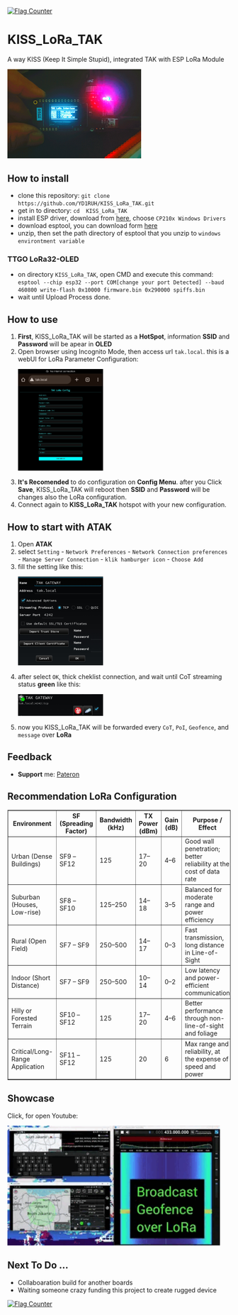 <a href="https://info.flagcounter.com/DroY"><img src="https://s01.flagcounter.com/count2/DroY/bg_FFFFFF/txt_000000/border_CCCCCC/columns_8/maxflags_20/viewers_0/labels_0/pageviews_0/flags_0/percent_0/" alt="Flag Counter" border="0"></a>

# KISS_LoRa_TAK
A way KISS (Keep It Simple Stupid), integrated TAK with ESP LoRa Module

<p>
  <img src="https://github.com/YD1RUH/KISS_LoRa_TAK/blob/main/images/LoRa.jpg?raw=true" alt="KISS_LoRa_TAK" width="60%">
</p>

## How to install
- clone this repository: `git clone https://github.com/YD1RUH/KISS_LoRa_TAK.git`
- get in to directory: `cd  KISS_LoRa_TAK`
- install ESP driver, download from [here](https://www.silabs.com/developer-tools/usb-to-uart-bridge-vcp-drivers?tab=downloads), choose `CP210x Windows Drivers`
- download esptool, you can download form [here](https://github.com/espressif/esptool/releases)
- unzip, then set the path directory of esptool that you unzip to `windows environtment variable`

### TTGO LoRa32-OLED
- on directory `KISS_LoRa_TAK`, open CMD and execute this command: `esptool --chip esp32 --port COM[change your port Detected] --baud 460800 write-flash 0x10000 firmware.bin 0x290000 spiffs.bin`
- wait until Upload Process done.

## How to use
1. **First**, KISS_LoRa_TAK will be started as a **HotSpot**, information **SSID** and **Password** will be apear in **OLED**
2. Open browser using Incognito Mode, then access url `tak.local`. this is a webUI for LoRa Parameter Configuration: <br><p>
  <img src="https://github.com/YD1RUH/KISS_LoRa_TAK/blob/main/images/webUI_Config.jpg?raw=true" alt="KISS_LoRa_TAK" width="40%"></p>
3. **It's Recomended** to do configuration on **Config Menu**. after you Click **Save**, KISS_LoRa_TAK will reboot then **SSID** and **Password** will be changes also the LoRa configuration.
4. Connect again to **KISS_LoRa_TAK** hotspot with your new configuration.

## How to start with ATAK
1. Open **ATAK**
2. select `Setting` - `Network Preferences` - `Network Connection preferences` - `Manage Server Connection` - `klik hamburger icon` - `Choose Add`
3. fill the setting like this: <br><p>
  <img src="https://github.com/YD1RUH/KISS_LoRa_TAK/blob/main/images/network_Config.jpg?raw=true" alt="KISS_LoRa_TAK" width="40%"></p>
4. after select `OK`, thick cheklist connection, and wait until CoT streaming status **green** like this: <br><p>
  <img src="https://github.com/YD1RUH/KISS_LoRa_TAK/blob/main/images/Result.jpg?raw=true" alt="KISS_LoRa_TAK" width="40%"></p>
5. now you KISS_LoRa_TAK will be forwarded every `CoT`, `PoI`, `Geofence`, and `message` over **LoRa**

## Feedback
- **Support** me: [Pateron](https://www.patreon.com/YD1RUH)

## Recommendation LoRa Configuration
<table border="1" cellpadding="8" cellspacing="0">
  <thead>
    <tr>
      <th>Environment</th>
      <th>SF (Spreading Factor)</th>
      <th>Bandwidth (kHz)</th>
      <th>TX Power (dBm)</th>
      <th>Gain (dB)</th>
      <th>Purpose / Effect</th>
    </tr>
  </thead>
  <tbody>
    <tr>
      <td>Urban (Dense Buildings)</td>
      <td>SF9 – SF12</td>
      <td>125</td>
      <td>17–20</td>
      <td>4–6</td>
      <td>Good wall penetration; better reliability at the cost of data rate</td>
    </tr>
    <tr>
      <td>Suburban (Houses, Low-rise)</td>
      <td>SF8 – SF10</td>
      <td>125–250</td>
      <td>14–18</td>
      <td>3–5</td>
      <td>Balanced for moderate range and power efficiency</td>
    </tr>
    <tr>
      <td>Rural (Open Field)</td>
      <td>SF7 – SF9</td>
      <td>250–500</td>
      <td>14–17</td>
      <td>0–3</td>
      <td>Fast transmission, long distance in Line-of-Sight</td>
    </tr>
    <tr>
      <td>Indoor (Short Distance)</td>
      <td>SF7 – SF9</td>
      <td>250–500</td>
      <td>10–14</td>
      <td>0–2</td>
      <td>Low latency and power-efficient communication</td>
    </tr>
    <tr>
      <td>Hilly or Forested Terrain</td>
      <td>SF10 – SF12</td>
      <td>125</td>
      <td>17–20</td>
      <td>4–6</td>
      <td>Better performance through non-line-of-sight and foliage</td>
    </tr>
    <tr>
      <td>Critical/Long-Range Application</td>
      <td>SF11 – SF12</td>
      <td>125</td>
      <td>20</td>
      <td>6</td>
      <td>Max range and reliability, at the expense of speed and power</td>
    </tr>
  </tbody>
</table>

## Showcase
Click, for open Youtube:
<div>
  <a href="https://youtu.be/5yOXxnAvmlE">
    <img src="https://github.com/YD1RUH/KISS_LoRa_TAK/blob/main/images/KISS_Interface_TAK.gif" alt="Watch on YouTube" width="480" width="80%">
  </a>
</div>

## Next To Do ...
- Collaboaration build for another boards
- Waiting someone crazy funding this project to create rugged device

<a href="https://info.flagcounter.com/V2ew"><img src="https://s01.flagcounter.com/map/V2ew/size_m/txt_000000/border_CCCCCC/pageviews_0/viewers_0/flags_0/" alt="Flag Counter" border="0"></a>
